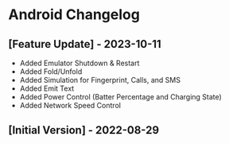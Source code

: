 # Android Changelog

## [Feature Update] - 2023-10-11
- Added Emulator Shutdown & Restart
- Added Fold/Unfold
- Added Simulation for Fingerprint, Calls, and SMS
- Added Emit Text
- Added Power Control (Batter Percentage and Charging State)
- Added Network Speed Control
## [Initial Version] - 2022-08-29

